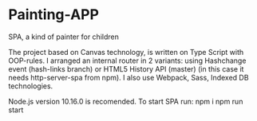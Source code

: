 # Painting-APP
SPA, a kind of painter for children

The project based on Canvas technology, is written on Type Script with OOP-rules. 
I arranged an internal router in 2 variants: using Hashchange event (hash-links branch) or HTML5 History API (master) (in this case it needs http-server-spa from npm).
I also use Webpack, Sass, Indexed DB technologies.

Node.js version 10.16.0 is recomended.
To start SPA run:
npm i
npm run start
